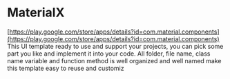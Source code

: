 # MaterialX
[https://play.google.com/store/apps/details?id=com.material.components](https://play.google.com/store/apps/details?id=com.material.components) This UI template ready to use and support your projects, you can pick some part you like and implement it into your code. All folder, file name, class name variable and function method is well organized and well named make this template easy to reuse and customiz
